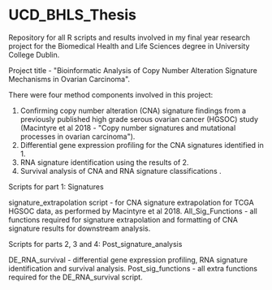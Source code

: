 # UCD_BHLS_Thesis
Repository for all R scripts and results involved in my final year research project for the Biomedical Health and Life Sciences degree in University College Dublin. 

Project title - "Bioinformatic Analysis of Copy Number Alteration Signature Mechanisms in Ovarian Carcinoma".  

There were four method components involved in this project:
1. Confirming copy number alteration (CNA) signature findings from a previously published high grade serous ovarian cancer (HGSOC) study (Macintyre et al 2018 - "Copy number signatures and mutational processes in ovarian carcinoma").
2. Differential gene expression profiling for the CNA signatures identified in 1.
3. RNA signature identification using the results of 2.
4. Survival analysis of CNA and RNA signature classifications .

Scripts for part 1: Signatures

signature_extrapolation script - for CNA signature extrapolation for TCGA HGSOC data, as performed by Macintyre et al 2018.
All_Sig_Functions - all functions required for signature extrapolation and formatting of CNA signature results for downstream analysis.

Scripts for parts 2, 3 and 4: Post_signature_analysis

DE_RNA_survival - differential gene expression profiling, RNA signature identification and survival analysis.
Post_sig_functions - all extra functions required for the DE_RNA_survival script.

